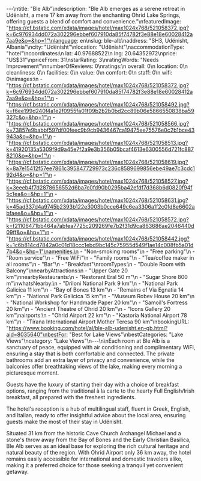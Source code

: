 ---\ntitle: "Ble Alb"\ndescription: "Ble Alb emerges as a serene retreat in Udënisht, a mere 17 km away from the enchanting Ohrid Lake Springs, offering guests a blend of comfort and convenience."\nfeaturedImage: "https://cf.bstatic.com/xdata/images/hotel/max1024x768/521058372.jpg?k=6c976934dd072a302296ebbef607910da85f74782f3e88e18e60028412a7aa9e&o=&hp=1"\nlanguage: en\nslug: ble-alb\naddress: "SH3, Udënisht, Albania"\ncity: "Udënisht"\nlocation: "Udënisht"\naccommodationType: "hotel"\ncoordinates:\n  lat: 40.97688522\n  lng: 20.64352972\nprice: "US$31"\npriceFrom: 31\nstarRating: 3\nratingWords: "Needs Improvement"\nnumberOfReviews: 0\nratings:\n  overall: 0\n  location: 0\n  cleanliness: 0\n  facilities: 0\n  value: 0\n  comfort: 0\n  staff: 0\n  wifi: 0\nimages:\n  - "https://cf.bstatic.com/xdata/images/hotel/max1024x768/521058372.jpg?k=6c976934dd072a302296ebbef607910da85f74782f3e88e18e60028412a7aa9e&o=&hp=1"\n  - "https://cf.bstatic.com/xdata/images/hotel/max1024x768/521058492.jpg?k=f6ee199d240f4a1e2f0955fa01f09b2b2b0bd2cc89b06e5866550838ba59327c&o=&hp=1"\n  - "https://cf.bstatic.com/xdata/images/hotel/max1024x768/521058566.jpg?k=73857e9babbf597df00feec9b9cb9436467ca19475ee75576e0c2b1bce43943a&o=&hp=1"\n  - "https://cf.bstatic.com/xdata/images/hotel/max1024x768/521058513.jpg?k=41920135a5309f9d9a45e7f2a9e3b356b05bcaf4613e6300556d721fc8878210&o=&hp=1"\n  - "https://cf.bstatic.com/xdata/images/hotel/max1024x768/521058619.jpg?k=8a7e15412f57ee7861c395847729973c236c8589699856ebe49ae7c3cdc192d4&o=&hp=1"\n  - "https://cf.bstatic.com/xdata/images/hotel/max1024x768/521058527.jpg?k=3eeeb4f7d2878656552d6ba7c0fd90b0295ba42efdf7d368b6d0820f94f5c1ea&o=&hp=1"\n  - "https://cf.bstatic.com/xdata/images/hotel/max1024x768/521058631.jpg?k=45ad337d4a9745b2393b122e3003b0cce649c6ea3306a1f2c0fd8e6602abfaee&o=&hp=1"\n  - "https://cf.bstatic.com/xdata/images/hotel/max1024x768/521058572.jpg?k=f21106471bb464a7abfea7725c209269fe7b2f31d9ca863686ae2046440d09ff&o=&hp=1"\n  - "https://cf.bstatic.com/xdata/images/hotel/max1024x768/521058442.jpg?k=1c6b814cd7842a0c01d18ccc1ebd9bc145c75955d549f1ae14c008fb5a01d7b4&o=&hp=1"\namenities:\n  - "Non-smoking rooms"\n  - "Free parking"\n  - "Room service"\n  - "Free WiFi"\n  - "Family rooms"\n  - "Tea/coffee maker in all rooms"\n  - "Bar"\n  - "Breakfast"\nroomTypes:\n  - "Double Room with Balcony"\nnearbyAttractions:\n  - "Upper Gate 20 km"\nnearbyRestaurants:\n  - "Restorant Eral 50 m"\n  - "Sugar Shore 800 m"\nwhatsNearby:\n  - "Driloni National Park 9 km"\n  - "National Park Galicica 11 km"\n  - "Bay of Bones 13 km"\n  - "Remains of Via Egnatia 14 km"\n  - "National Park Galicica 15 km"\n  - "Museum Robev House 20 km"\n  - "National Workshop for Handmade Paper 20 km"\n  - "Samoil's Fortress 20 km"\n  - "Ancient Theatre of Ohrid 20 km"\n  - "Icons Gallery 20 km"\nairports:\n  - "Ohrid Airport 22 km"\n  - "Kastoria National Airport 78 km"\n  - "Tirana International Airport Mother Teresa 90 km"\nbookingURL: "https://www.booking.com/hotel/al/ble-alb-udenisht.en-gb.html?aid=8035640"\nbestFor: "Best for Lake Views"\nbestCategories: "Lake Views"\ncategory: "Lake Views"\n---\n\nEach room at Ble Alb is a sanctuary of peace, equipped with air conditioning and complimentary WiFi, ensuring a stay that is both comfortable and connected. The private bathrooms add an extra layer of privacy and convenience, while the balconies offer breathtaking views of the lake, making every morning a picturesque moment.

Guests have the luxury of starting their day with a choice of breakfast options, ranging from the traditional à la carte to the hearty Full English/Irish breakfast, all prepared with the freshest ingredients.

The hotel's reception is a hub of multilingual staff, fluent in Greek, English, and Italian, ready to offer insightful advice about the local area, ensuring guests make the most of their stay in Udënisht.

Situated 31 km from the historic Cave Church Archangel Michael and a stone's throw away from the Bay of Bones and the Early Christian Basilica, Ble Alb serves as an ideal base for exploring the rich cultural heritage and natural beauty of the region. With Ohrid Airport only 36 km away, the hotel remains easily accessible for international and domestic travelers alike, making it a preferred choice for those seeking a tranquil yet convenient getaway.